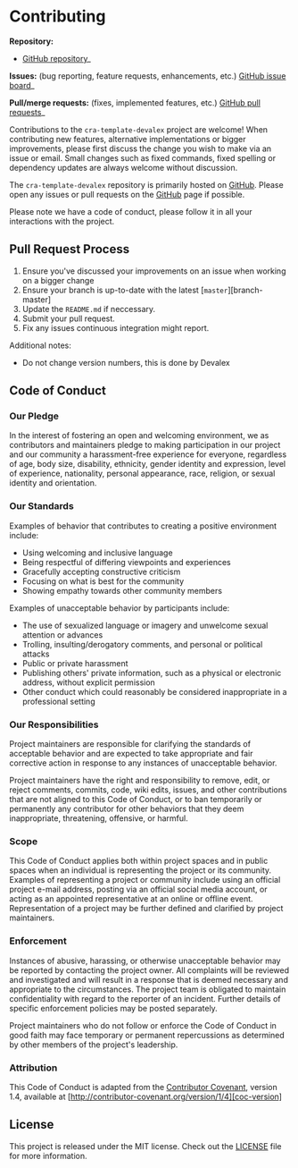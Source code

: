# Contributing

**Repository:**

- [GitHub repository][github]\_

**Issues:** (bug reporting, feature requests, enhancements, etc.)
[GitHub issue board][github-issues]\_

**Pull/merge requests:** (fixes, implemented features, etc.)
[GitHub pull requests][github-pr]\_

Contributions to the `cra-template-devalex` project are welcome!
When contributing new features, alternative implementations or bigger
improvements, please first discuss the change you wish to make via an issue
or email.
Small changes such as fixed commands, fixed spelling or dependency updates
are always welcome without discussion.

The `cra-template-devalex` repository is primarily hosted on [GitHub][github].
Please open any issues or pull requests on the [GitHub][github] page if possible.

Please note we have a code of conduct, please follow it in all your interactions
with the project.

## Pull Request Process

1. Ensure you've discussed your improvements on an issue when working on a
   bigger change
1. Ensure your branch is up-to-date with the latest [`master`][branch-master]
1. Update the `README.md` if neccessary.
1. Submit your pull request.
1. Fix any issues continuous integration might report.

Additional notes:

- Do not change version numbers, this is done by Devalex

## Code of Conduct

### Our Pledge

In the interest of fostering an open and welcoming environment, we as
contributors and maintainers pledge to making participation in our project and
our community a harassment-free experience for everyone, regardless of age, body
size, disability, ethnicity, gender identity and expression, level of experience,
nationality, personal appearance, race, religion, or sexual identity and
orientation.

### Our Standards

Examples of behavior that contributes to creating a positive environment
include:

- Using welcoming and inclusive language
- Being respectful of differing viewpoints and experiences
- Gracefully accepting constructive criticism
- Focusing on what is best for the community
- Showing empathy towards other community members

Examples of unacceptable behavior by participants include:

- The use of sexualized language or imagery and unwelcome sexual attention or
  advances
- Trolling, insulting/derogatory comments, and personal or political attacks
- Public or private harassment
- Publishing others' private information, such as a physical or electronic
  address, without explicit permission
- Other conduct which could reasonably be considered inappropriate in a
  professional setting

### Our Responsibilities

Project maintainers are responsible for clarifying the standards of acceptable
behavior and are expected to take appropriate and fair corrective action in
response to any instances of unacceptable behavior.

Project maintainers have the right and responsibility to remove, edit, or
reject comments, commits, code, wiki edits, issues, and other contributions
that are not aligned to this Code of Conduct, or to ban temporarily or
permanently any contributor for other behaviors that they deem inappropriate,
threatening, offensive, or harmful.

### Scope

This Code of Conduct applies both within project spaces and in public spaces
when an individual is representing the project or its community. Examples of
representing a project or community include using an official project e-mail
address, posting via an official social media account, or acting as an appointed
representative at an online or offline event. Representation of a project may be
further defined and clarified by project maintainers.

### Enforcement

Instances of abusive, harassing, or otherwise unacceptable behavior may be
reported by contacting the project owner. All
complaints will be reviewed and investigated and will result in a response that
is deemed necessary and appropriate to the circumstances. The project team is
obligated to maintain confidentiality with regard to the reporter of an incident.
Further details of specific enforcement policies may be posted separately.

Project maintainers who do not follow or enforce the Code of Conduct in good
faith may face temporary or permanent repercussions as determined by other
members of the project's leadership.

### Attribution

This Code of Conduct is adapted from the [Contributor Covenant][coc-homepage], version 1.4,
available at [http://contributor-covenant.org/version/1/4][coc-version]

## License

This project is released under the MIT license.
Check out the [LICENSE](LICENSE) file for more information.

[github]: https://github.com/DevalexLLC/cra-template-devalex
[github-issues]: https://github.com/DevalexLLC/cra-template-devalex/issues
[github-pr]: https://github.com/DevalexLLC/cra-template-devalex/pulls
[coc-homepage]: http://contributor-covenant.org
[coc-version]: http://contributor-covenant.org/version/1/4/
